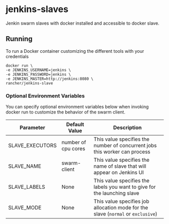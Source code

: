 # jenkins-slaves
Jenkin swarm slaves with docker installed and accessible to docker slave. 


## Running

To run a Docker container customizing the different tools with your credentials

    docker run \
    -e JENKINS_USERNAME=jenkins \
    -e JENKINS_PASSWORD=jenkins \
    -e JENKINS_MASTER=http://jenkins:8080 \
    rancher/jenkins-slave

### Optional Environment Variables

You can specify optional environment variables below when invoking docker run to customize the behavior of the swarm client.

| Parameter       | Default Value       | Description                                                                      |
|-----------------|---------------------|----------------------------------------------------------------------------------|
| SLAVE_EXECUTORS | number of cpu cores | This value specifies the number of concurrent jobs this worker can process       |
| SLAVE_NAME      | swarm-client        | This value specifies the name of slave that will appear on Jenkins UI            |
| SLAVE_LABELS    | None                | This value specifies the labels you want to give for the launching slave         |
| SLAVE_MODE      | None                | This value specifies job allocation mode for the slave (`normal` or `exclusive`) |

